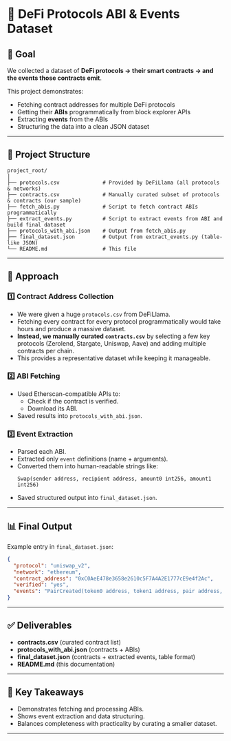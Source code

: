 # 📌 DeFi Protocols ABI & Events Dataset

## 🎯 Goal
We collected a dataset of **DeFi protocols → their smart contracts → and the events those contracts emit**.

This project demonstrates:
- Fetching contract addresses for multiple DeFi protocols
- Getting their **ABIs** programmatically from block explorer APIs
- Extracting **events** from the ABIs
- Structuring the data into a clean JSON dataset

---

## 📂 Project Structure
```
project_root/
│
├── protocols.csv              # Provided by DeFiLlama (all protocols & networks)
├── contracts.csv              # Manually curated subset of protocols & contracts (our sample)
├── fetch_abis.py              # Script to fetch contract ABIs programmatically
├── extract_events.py          # Script to extract events from ABI and build final dataset
├── protocols_with_abi.json    # Output from fetch_abis.py
├── final_dataset.json         # Output from extract_events.py (table-like JSON)
└── README.md                  # This file
```

---

## 🚦 Approach

### **1️⃣ Contract Address Collection**
- We were given a huge `protocols.csv` from DeFiLlama.
- Fetching every contract for every protocol programmatically would take hours and produce a massive dataset.
- **Instead, we manually curated `contracts.csv`** by selecting a few key protocols (Zerolend, Stargate, Uniswap, Aave) and adding multiple contracts per chain.
- This provides a representative dataset while keeping it manageable.

### **2️⃣ ABI Fetching**
- Used Etherscan-compatible APIs to:
  - Check if the contract is verified.
  - Download its ABI.
- Saved results into `protocols_with_abi.json`.

### **3️⃣ Event Extraction**
- Parsed each ABI.
- Extracted only `event` definitions (name + arguments).
- Converted them into human-readable strings like:
  ```
  Swap(sender address, recipient address, amount0 int256, amount1 int256)
  ```
- Saved structured output into `final_dataset.json`.

---

## 📊 Final Output
Example entry in `final_dataset.json`:
```json
{
  "protocol": "uniswap_v2",
  "network": "ethereum",
  "contract_address": "0xC0AeE478e3658e2610c5F7A4A2E1777cE9e4f2Ac",
  "verified": "yes",
  "events": "PairCreated(token0 address, token1 address, pair address, uint256)"
}
```

---

## ✅ Deliverables
- **contracts.csv** (curated contract list)
- **protocols_with_abi.json** (contracts + ABIs)
- **final_dataset.json** (contracts + extracted events, table format)
- **README.md** (this documentation)

---

## 🔑 Key Takeaways
- Demonstrates fetching and processing ABIs.
- Shows event extraction and data structuring.
- Balances completeness with practicality by curating a smaller dataset.

---